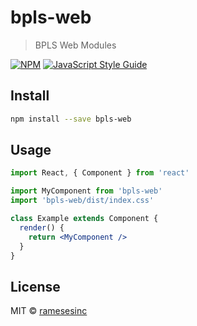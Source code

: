 # bpls-web

> BPLS Web Modules

[![NPM](https://img.shields.io/npm/v/bpls-web.svg)](https://www.npmjs.com/package/bpls-web) [![JavaScript Style Guide](https://img.shields.io/badge/code_style-standard-brightgreen.svg)](https://standardjs.com)

## Install

```bash
npm install --save bpls-web
```

## Usage

```jsx
import React, { Component } from 'react'

import MyComponent from 'bpls-web'
import 'bpls-web/dist/index.css'

class Example extends Component {
  render() {
    return <MyComponent />
  }
}
```

## License

MIT © [ramesesinc](https://github.com/ramesesinc)
